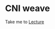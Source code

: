 # CNI weave
  Take me to [Lecture](https://kodekloud.com/courses/certified-kubernetes-administrator-with-practice-tests/lectures/9808283)